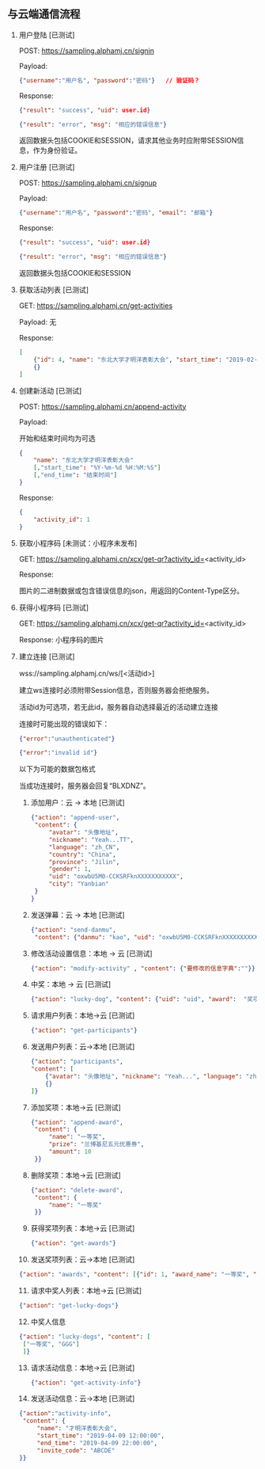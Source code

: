 ## 与云端通信流程

1. 用户登陆 [已测试]

   POST: https://sampling.alphamj.cn/signin

   Payload: 

   ```json
   {"username":"用户名", "password":"密码"}   // 验证码？
   ```

   Response: 
   ```json
   {"result": "success", "uid": user.id}
   ```
   ```json
   {"result": "error", "msg": "相应的错误信息"}
   ```

   返回数据头包括COOKIE和SESSION，请求其他业务时应附带SESSION信息，作为身份验证。

2. 用户注册 [已测试]

   POST: https://sampling.alphamj.cn/signup

   Payload: 
   ```json
   {"username":"用户名", "password":"密码", "email": "邮箱"}
   ```

   Response: 
   ```json
   {"result": "success", "uid": user.id}
   ```
   ```json
   {"result": "error", "msg": "相应的错误信息"}
   ```

   返回数据头包括COOKIE和SESSION

3. 获取活动列表 [已测试]

   GET: https://sampling.alphamj.cn/get-activities

   Payload: 无

   Response: 

   ```json
   [
       {"id": 4, "name": "东北大学才明洋表彰大会", "start_time": "2019-02-30 08:20:18", "end_time": "2019-2-31 20:17:24"},
       {}
   ]
   ```

4. 创建新活动 [已测试]

   POST: https://sampling.alphamj.cn/append-activity

   Payload:

   开始和结束时间均为可选

   ```json
   {
       "name": "东北大学才明洋表彰大会"
       [,"start_time": "%Y-%m-%d %H:%M:%S"]
       [,"end_time": "结束时间"]
   }
   ```

   Response:

   ```json
   {
       "activity_id": 1
   }
   ```

5. 获取小程序码 [未测试：小程序未发布]

   GET: https://sampling.alphamj.cn/xcx/get-qr?activity_id=<activity_id>

   Response:

   图片的二进制数据或包含错误信息的json，用返回的Content-Type区分。

6. 获得小程序码 [已测试]

   GET: https://sampling.alphamj.cn/xcx/get-qr?activity_id=<activity_id>

   Response: 小程序码的图片

7. 建立连接 [已测试]

   wss://sampling.alphamj.cn/ws/[<活动id>]

   建立ws连接时必须附带Session信息，否则服务器会拒绝服务。

   活动id为可选项，若无此id，服务器自动选择最近的活动建立连接

   连接时可能出现的错误如下：

   ```json
   {"error":"unauthenticated"}
   ```
   ```json
   {"error":"invalid id"}
   ```

   以下为可能的数据包格式

   当成功连接时，服务器会回复“BLXDNZ”。

   1. 添加用户：云 -> 本地 [已测试]

      ```json
      {"action": "append-user", 
       "content": {
           "avatar": "头像地址", 
           "nickname": "Yeah...TT", 
           "language": "zh_CN", 
           "country": "China", 
           "province": "Jilin", 
           "gender": 1, 
           "uid": "oxwbU5M0-CCKSRFknXXXXXXXXXXX", 
           "city": "Yanbian"
       }
      }
      ```

   2. 发送弹幕：云 -> 本地 [已测试]

      ```json
      {"action": "send-danmu", 
       "content": {"danmu": "kao", "uid": "oxwbU5M0-CCKSRFknXXXXXXXXXXX"}}
      ```

   3. 修改活动设置信息：本地 -> 云 [已测试]

      ```json
      {"action": "modify-activity" , "content": {"要修改的信息字典":""}}
      ```

   4. 中奖：本地 -> 云  [已测试]

      ```json
      {"action": "lucky-dog", "content": {"uid": "uid", "award":  "奖项名称"}}
      ```

   5. 请求用户列表：本地->云 [已测试]

      ```json
      {"action": "get-participants"}
      ```

   6. 发送用户列表：云->本地 [已测试]

      ```json
      {"action": "participants", 
      "content": [
          {"avatar": "头像地址", "nickname": "Yeah...", "language": "zh_CN", "nickname": "Yeah...", "country": "China", "province": "Jilin", "gender": 1, "uid": "oxwbU5M0-CCKSRFknXXXXXXXXXXX", "city": "Yanbian"},
          {}
      ]}
      ```

   7. 添加奖项：本地->云 [已测试]

      ```json
      {"action": "append-award",
       "content": {
           "name": "一等奖",
           "prize": "兰博基尼五元优惠券",
           "amount": 10
       }}
      ```

   8. 删除奖项：本地->云 [已测试]

      ```json
      {"action": "delete-award",
       "content": {
           "name": "一等奖"
       }}
      ```

   9. 获得奖项列表：本地->云 [已测试]

      ```json
      {"action": "get-awards"}
      ```

   10. 发送奖项列表：云->本地 [已测试]

     ```json
     {"action": "awards", "content": [{"id": 1, "award_name": "一等奖", "prize_name": "兰博基尼五元优惠券", "amount": 10, "activity_id": 1}]}
     ```

   11. 请求中奖人列表：本地->云 [已测试]

      ```json
      {"action": "get-lucky-dogs"}
      ```

   12. 中奖人信息

      ```json
      {"action": "lucky-dogs", "content": [
       ["一等奖", "GGG"]
       ]}
      ```

   13. 请求活动信息：本地->云 [已测试]

       ```json
       {"action": "get-activity-info"}
       ```

   14. 发送活动信息：云->本地 [已测试]

      ```json
      {"action":"activity-info",
       "content": {
           "name": "才明洋表彰大会",
           "start_time": "2019-04-09 12:00:00",
           "end_time": "2019-04-09 22:00:00",
           "invite_code": "ABCDE"
      }}
      ```

